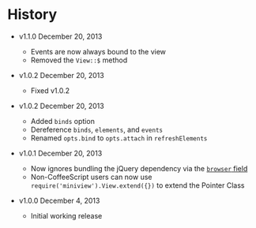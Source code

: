 # History

- v1.1.0 December 20, 2013
	- Events are now always bound to the view
	- Removed the `View::$` method

- v1.0.2 December 20, 2013
	- Fixed v1.0.2

- v1.0.2 December 20, 2013
	- Added `binds` option
	- Dereference `binds`, `elements`, and `events`
	- Renamed `opts.bind` to `opts.attach` in `refreshElements`

- v1.0.1 December 20, 2013
	- Now ignores bundling the jQuery dependency via the [`browser` field](https://gist.github.com/defunctzombie/4339901)
	- Non-CoffeeScript users can now use `require('miniview').View.extend({})` to extend the Pointer Class

- v1.0.0 December 4, 2013
	- Initial working release
